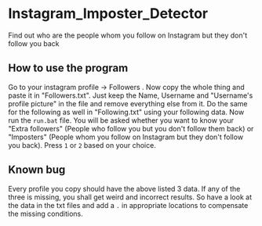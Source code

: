 # Instagram_Imposter_Detector
Find out who are the people whom you follow on Instagram but they don't follow you back

## How to use the program
Go to your instagram profile -> Followers . Now copy the whole thing and paste it in "Followers.txt". Just keep the Name, Username and "Username's profile picture" in the file and remove everything else from it. Do the same for the following as well in "Following.txt" using your following data. Now run the `run.bat` file. You will be asked whether you want to know your "Extra followers" (People who follow you but you don't follow them back) or "Imposters" (People whom you follow on Instagram but they don't follow you back). Press `1` or `2` based on your choice.

## Known bug
Every profile you copy should have the above listed 3 data. If any of the three is missing, you shall get weird and incorrect results. So have a look at the data in the txt files and add a `.` in appropriate locations to compensate the missing conditions.